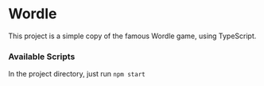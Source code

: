 # Wordle

This project is a simple copy of the famous Wordle game, using TypeScript.

### Available Scripts

In the project directory, just run `npm start`
